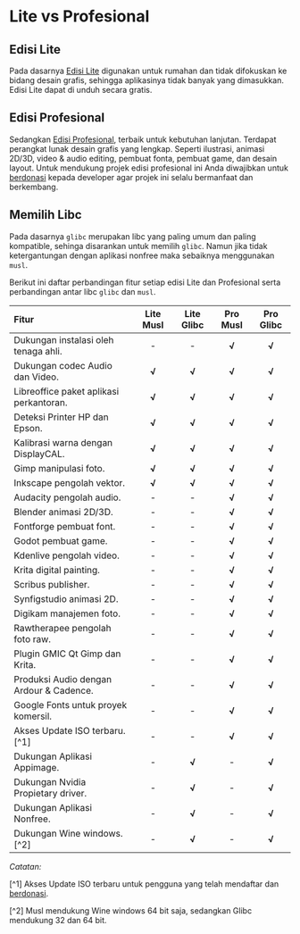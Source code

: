 # Lite vs Profesional

## Edisi Lite

Pada dasarnya [Edisi Lite](https://langitketujuh.id/lite) digunakan untuk rumahan dan tidak difokuskan ke bidang desain grafis, sehingga aplikasinya tidak banyak yang dimasukkan. Edisi Lite dapat di unduh secara gratis.

## Edisi Profesional

Sedangkan [Edisi Profesional](https://langitketujuh.id/pro), terbaik untuk kebutuhan lanjutan. Terdapat perangkat lunak desain grafis yang lengkap. Seperti ilustrasi, animasi 2D/3D, video & audio editing, pembuat fonta, pembuat game, dan desain layout. Untuk mendukung projek edisi profesional ini Anda diwajibkan untuk [berdonasi](https://langitketujuh.id/donasi) kepada developer agar projek ini selalu bermanfaat dan berkembang.

## Memilih Libc

Pada dasarnya `glibc` merupakan libc yang paling umum dan paling kompatible, sehinga disarankan untuk memilih `glibc`. Namun jika tidak ketergantungan dengan aplikasi nonfree maka sebaiknya menggunakan `musl`.

Berikut ini daftar perbandingan fitur setiap edisi Lite dan Profesional serta perbandingan antar libc `glibc` dan `musl`.

**Fitur** | **Lite Musl** | **Lite Glibc** | **Pro Musl** | **Pro Glibc**
:--- | :---: | :---: | :---: | :---:
Dukungan instalasi oleh tenaga ahli. | - | -  | **√** | **√**
Dukungan codec Audio dan Video. | **√** | **√** | **√** | **√**
Libreoffice paket aplikasi perkantoran. | **√** | **√** | **√** | **√**
Deteksi Printer HP dan Epson. | **√** | **√** | **√** | **√**
Kalibrasi warna dengan DisplayCAL. | **√** | **√** | **√** | **√**
Gimp manipulasi foto. | **√** | **√** | **√** | **√**
Inkscape pengolah vektor. | **√** | **√** | **√** | **√**
Audacity pengolah audio. | - | -  | **√** | **√**
Blender animasi 2D/3D. | - | -  | **√** | **√**
Fontforge pembuat font. | - | -  | **√** | **√**
Godot pembuat game. | - | -  | **√** | **√**
Kdenlive pengolah video. | - | -  | **√** | **√**
Krita digital painting. | - | -  | **√** | **√**
Scribus publisher. | - | -  | **√** | **√**
Synfigstudio animasi 2D. | - | -  | **√** | **√**
Digikam manajemen foto. | - | -  | **√** | **√**
Rawtherapee pengolah foto raw. | - | -  | **√** | **√**
Plugin GMIC Qt Gimp dan Krita. | - | -  | **√** | **√**
Produksi Audio dengan Ardour & Cadence. | - | -  | **√** | **√**
Google Fonts untuk proyek komersil. | - | -  | **√** | **√**
Akses Update ISO terbaru. [^1] | -  | - | **√**  | **√**
Dukungan Aplikasi Appimage. | - | **√** | -   | **√**
Dukungan Nvidia Propietary driver. | - | **√** | -   | **√**
Dukungan Aplikasi Nonfree.  | - | **√** | -   | **√**
Dukungan Wine windows. [^2] | - | **√** | -  | **√**

*Catatan:*

[^1] Akses Update ISO terbaru untuk pengguna yang telah mendaftar dan [berdonasi](https://langitketujuh.id/donasi).

[^2] Musl mendukung Wine windows 64 bit saja, sedangkan Glibc mendukung 32 dan 64 bit.
